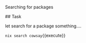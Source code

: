 Searching for packages

## Task

let search for a package something....

`nix search cowsay`{{execute}}

